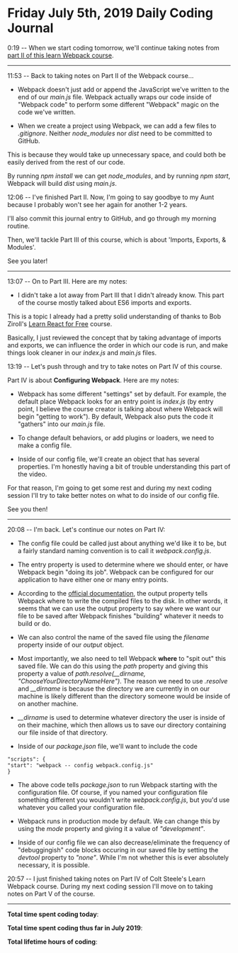 # Friday July 5th, 2019 Daily Coding Journal

0:19 -- When we start coding tomorrow, we'll continue taking notes from [part II of this learn Webpack course](https://www.youtube.com/watch?v=MpGLUVbqoYQ).
___

11:53 -- Back to taking notes on Part II of the Webpack course...

* Webpack doesn't just add or append the JavaScript we've written to the end of our *main.js* file. Webpack actually wraps our code inside of "Webpack code" to perform some different "Webpack" magic on the code we've written.

* When we create a project using Webpack, we can add a few files to *.gitignore*. Neither *node_modules* nor *dist* need to be committed to GitHub.

This is because they would take up unnecessary space, and could both be easily derived from the rest of our code.

By running *npm install* we can get *node_modules*, and by running *npm start*, Webpack will build *dist* using *main.js*.

12:06 -- I've finished Part II. Now, I'm going to say goodbye to my Aunt because I probably won't see her again for another 1-2 years.

I'll also commit this journal entry to GitHub, and go through my morning routine.

Then, we'll tackle Part III of this course, which is about 'Imports, Exports, & Modules'.

See you later!
___
13:07 -- On to Part III. Here are my notes:

* I didn't take a lot away from Part III that I didn't already know. This part of the course mostly talked about ES6 imports and exports.

This is a topic I already had a pretty solid understanding of thanks to Bob Ziroll's [Learn React for Free](https://scrimba.com/playlist/p7P5Hd) course.

Basically, I just reviewed the concept that by taking advantage of imports and exports, we can influence the order in which our code is run, and make things look cleaner in our *index.js* and *main.js* files.

13:19 -- Let's push through and try to take notes on Part IV of this course.

Part IV is about **Configuring Webpack**. Here are my notes:

* Webpack has some different "settings" set by default. For example, the default place Webpack looks for an entry point is *index.js* (by entry point, I believe the course creator is talking about where Webpack will begin "getting to work"). By default, Webpack also puts the code it "gathers" into our *main.js* file.

* To change default behaviors, or add plugins or loaders, we need to make a config file.

* Inside of our config file, we'll create an object that has several properties. I'm honestly having a bit of trouble understanding this part of the video.

For that reason, I'm going to get some rest and during my next coding session I'll try to take better notes on what to do inside of our config file.

See you then!
___
20:08 -- I'm back. Let's continue our notes on Part IV:

* The config file could be called just about anything we'd like it to be, but a fairly standard naming convention is to call it *webpack.config.js*. 

* The entry property is used to determine where we should enter, or have Webpack begin "doing its job". Webpack can be configured for our application to have either one or many entry points.

* According to the [official documentation](https://webpack.js.org/concepts/output/), the output property tells Webpack where to write the compiled files to the disk. In other words, it seems that we can use the output property to say where we want our file to be saved after Webpack finishes "building" whatever it needs to build or do.

* We can also control the name of the saved file using the *filename* property inside of our *output* object.

* Most importantly, we also need to tell Webpack **where** to "spit out" this saved file. We can do this using the *path* property and giving this property a value of *path.resolve(__dirname, "ChooseYourDirectoryNameHere")*. The reason we need to use *.resolve* and *__dirname* is because the directory we are currently in on our machine is likely different than the directory someone would be inside of on another machine.

* *__dirname* is used to determine whatever directory the user is inside of on their machine, which then allows us to save our directory containing our file inside of that directory.

* Inside of our *package.json* file, we'll want to include the code
```
"scripts": {
"start": "webpack -- config webpack.config.js"
}
```

* The above code tells *package.json* to run Webpack starting with the configuration file. Of course, if you named your configuration file something different you wouldn't write *webpack.config.js*, but you'd use whatever you called your configuration file.

* Webpack runs in production mode by default. We can change this by using the *mode* property and giving it a value of *"development"*.

* Inside of our config file we can also decrease/eliminate the frequency of "debuggingish" code blocks occuring in our saved file by setting the *devtool* property to *"none"*. While I'm not whether this is ever absolutely necessary, it is possible.

20:57 -- I just finished taking notes on Part IV of Colt Steele's Learn Webpack course. During my next coding session I'll move on to taking notes on Part V of the course.

___
**Total time spent coding today**: 

**Total time spent coding thus far in July 2019**: 

**Total lifetime hours of coding**: 
